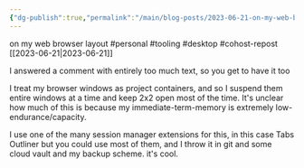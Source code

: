 ```yaml
---
{"dg-publish":true,"permalink":"/main/blog-posts/2023-06-21-on-my-web-browser-layout/","noteIcon":""}
---
```


on my web browser layout
#personal #tooling #desktop #cohost-repost
[[2023-06-21\|2023-06-21]]

I answered a comment with entirely too much text, so you get to have it too

I treat my browser windows as project containers, and so I suspend them entire windows at a time and keep 2x2 open most of the time. It's unclear how much of this is because my immediate-term-memory is extremely low-endurance/capacity.

I use one of the many session manager extensions for this, in this case Tabs Outliner but you could use most of them, and I throw it in git and some cloud vault and my backup scheme.
it's cool.